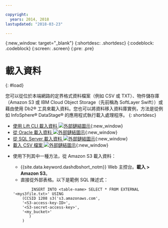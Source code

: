 ```yaml
---

copyright:
  years: 2014, 2018
lastupdated: "2018-03-23"

---
```


<!-- Attribute definitions --> 
{:new_window: target="_blank"}
{:shortdesc: .shortdesc}
{:codeblock: .codeblock}
{:screen: .screen}
{:pre: .pre}

# 載入資料
{: #load}

您可以從位於本端網路的定界格式資料檔案（例如 CSV 或 TXT）、物件儲存庫（Amazon S3 或 IBM Cloud Object Storage（先前稱為 SoftLayer Swift））或藉由使用 Db2® 工具來載入資料。您也可以將資料移入資料庫實例，方法是從例如 InfoSphere® DataStage® 的應用程式執行載入處理程序。
{: shortdesc}

* [使用 Lift CLI 載入資料 ![外部鏈結圖示](../../icons/launch-glyph.svg "外部鏈結圖示")](https://lift.ng.bluemix.net/#docs){:new_window}
* [從 Oracle 載入資料 ![外部鏈結圖示](../../icons/launch-glyph.svg "外部鏈結圖示")](https://lift.ng.bluemix.net/#docs){:new_window}
* [從 SQL Server 載入資料 ![外部鏈結圖示](../../icons/launch-glyph.svg "外部鏈結圖示")](https://lift.ng.bluemix.net/#docs){:new_window}
* [載入 CSV 檔案 ![外部鏈結圖示](../../icons/launch-glyph.svg "外部鏈結圖示")](https://lift.ng.bluemix.net/#docs){:new_window}
<!-- * [Loading data from IBM Cloud Object Storage (formerly SoftLayer Swift) ![External link icon](../../icons/launch-glyph.svg "External link icon")](https://www.ibm.com/support/knowledgecenter/SS6NHC/com.ibm.swg.im.dashdb.doc/learn_how/loaddata_swift.html){:new_window} -->
* 使用下列其中一種方法，從 Amazon S3 載入資料：
    * {{site.data.keyword.dashdbshort_notm}} Web 主控台。**載入 > Amazon S3**。 
    * 直接從外部表格。以下是範例 SQL 陳述式：

    ```
            INSERT INTO <table-name> SELECT * FROM EXTERNAL '<mys3file.txt>' USING
        (CCSID 1208 s3('s3.amazonaws.com', 
        '<S3-access-key-ID>',
        '<S3-secret-access-key>', 
        '<my_bucket>'
           )
        )      
    ```
<!-- * [Loading data from Amazon S3 ![External link icon](../../icons/launch-glyph.svg "External link icon")](https://www.ibm.com/support/knowledgecenter/SS6NHC/com.ibm.swg.im.dashdb.doc/learn_how/s3.html){:new_window} -->
